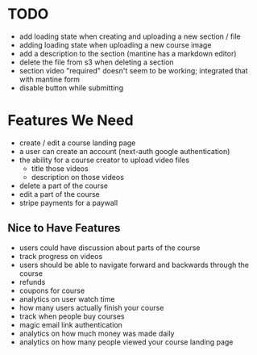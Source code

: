 # TODO

- add loading state when creating and uploading a new section / file
- adding loading state when uploading a new course image
- add a description to the section (mantine has a markdown editor)
- delete the file from s3 when deleting a section
- section video "required" doesn't seem to be working; integrated that with mantine form
- disable button while submitting

# Features We Need

- create / edit a course landing page
- a user can create an account (next-auth google authentication)
- the ability for a course creator to upload video files
  - title those videos
  - description on those videos
- delete a part of the course
- edit a part of the course
- stripe payments for a paywall

## Nice to Have Features

- users could have discussion about parts of the course
- track progress on videos
- users should be able to navigate forward and backwards through the course
- refunds
- coupons for course
- analytics on user watch time
- how many users actually finish your course
- track when people buy courses
- magic email link authentication
- analytics on how much money was made daily
- analytics on how many people viewed your course landing page
